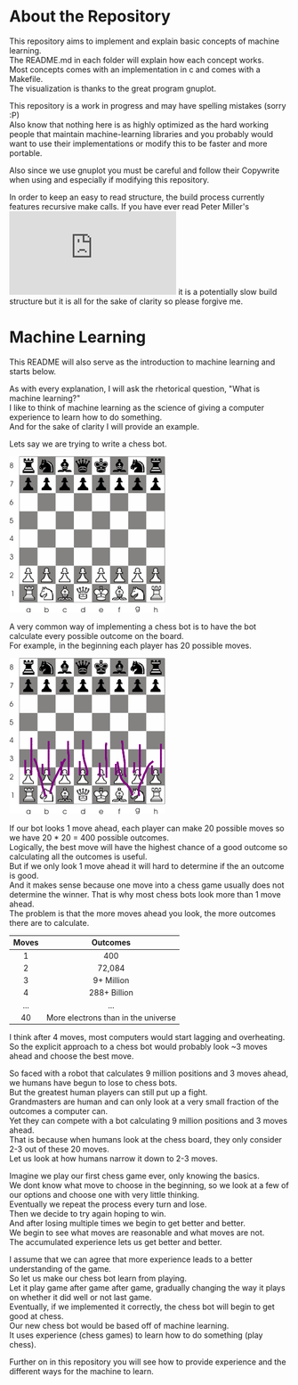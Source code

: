 # About the Repository

This repository aims to implement and explain basic concepts of machine learning.  
The README.md in each folder will explain how each concept works.  
Most concepts comes with an implementation in c and comes with a Makefile.  
The visualization is thanks to the great program gnuplot.  

This repository is a work in progress and may have spelling mistakes (sorry :P)  
Also know that nothing here is as highly optimized as the hard working people
  that maintain machine-learning libraries and you probably would want to use
  their implementations or modify this to be faster and more portable.

Also since we use gnuplot you must be careful and follow their Copywrite when using and
especially if modifying this repository.

In order to keep an easy to read structure, the build process currently features 
recursive make calls. If you have ever read Peter Miller's ![paper](http://aegis.sourceforge.net/auug97.pdf)
it is a potentially slow build structure but it is all for the sake of clarity so please forgive me.

# Machine Learning

This README will also serve as the introduction to machine learning and starts below.

As with every explanation, I will ask the rhetorical question, "What is machine learning?"  
I like to think of machine learning as the science of giving a computer experience to learn how to do something.  
And for the sake of clarity I will provide an example.  

Lets say we are trying to write a chess bot.  

![alt text](images/blankboard.png)

A very common way of implementing a chess bot is to have the bot calculate every possible outcome on the board.  
For example, in the beginning each player has 20 possible moves.  

![alt text](images/twentyboard.png)

If our bot looks 1 move ahead, each player can make 20 possible moves so we have 20 * 20 = 400 possible outcomes.  
Logically, the best move will have the highest chance of a good outcome so calculating all the outcomes is useful.  
But if we only look 1 move ahead it will hard to determine if the an outcome is good.  
And it makes sense because one move into a chess game usually does not determine the winner.
That is why most chess bots look more than 1 move ahead.  
The problem is that the more moves ahead you look, the more outcomes there are to calculate.  

| Moves |  Outcomes  |
|:-----:|:----------:|
|   1   |     400    |
|   2   |   72,084   |
|   3   | 9+ Million |
|   4   |288+ Billion|
|  ...  |     ...    |
|   40  |More electrons than in the universe|

I think after 4 moves, most computers would start lagging and overheating.  
So the explicit approach to a chess bot would probably look ~3 moves ahead and choose the best move.  

So faced with a robot that calculates 9 million positions and 3 moves ahead, we humans have begun to lose to chess bots.  
But the greatest human players can still put up a fight.  
Grandmasters are human and can only look at a very small fraction of the outcomes a computer can.  
Yet they can compete with a bot calculating 9 million positions and 3 moves ahead.  
That is because when humans look at the chess board, they only consider 2-3 out of these 20 moves.  
Let us look at how humans narrow it down to 2-3 moves.  

Imagine we play our first chess game ever, only knowing the basics.  
We dont know what move to choose in the beginning, so we look at a few of our options and choose one with very little thinking.  
Eventually we repeat the process every turn and lose.  
Then we decide to try again hoping to win.  
And after losing multiple times we begin to get better and better.  
We begin to see what moves are reasonable and what moves are not.  
The accumulated experience lets us get better and better.  

I assume that we can agree that more experience leads to a better understanding of the game.  
So let us make our chess bot learn from playing.  
Let it play game after game after game, gradually changing the way it plays on whether it did well or not last game.  
Eventually, if we implemented it correctly, the chess bot will begin to get good at chess.  
Our new chess bot would be based off of machine learning.  
It uses experience (chess games) to learn how to do something (play chess).  

Further on in this repository you will see how to provide experience and the different ways for the machine to learn.  
